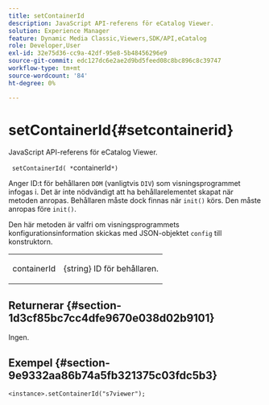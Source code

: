 ```yaml
---
title: setContainerId
description: JavaScript API-referens för eCatalog Viewer.
solution: Experience Manager
feature: Dynamic Media Classic,Viewers,SDK/API,eCatalog
role: Developer,User
exl-id: 32e75d36-cc9a-42df-95e8-5b48456296e9
source-git-commit: edc127dc6e2ae2d9bd5feed08c8bc896c8c39747
workflow-type: tm+mt
source-wordcount: '84'
ht-degree: 0%

---
```


# setContainerId{#setcontainerid}

JavaScript API-referens för eCatalog Viewer.

` setContainerId( *`containerId`*)`

Anger ID:t för behållaren `DOM` (vanligtvis `DIV`) som visningsprogrammet infogas i. Det är inte nödvändigt att ha behållarelementet skapat när metoden anropas. Behållaren måste dock finnas när `init()` körs. Den måste anropas före `init()`.

Den här metoden är valfri om visningsprogrammets konfigurationsinformation skickas med JSON-objektet `config` till konstruktorn.

<table id="table_896DFF34A68A403DB93A6D597461A573"> 
 <tbody> 
  <tr> 
   <td colname="col1"> <p> <span class="codeph"> <span class="varname"> containerId </span> </span> </p> </td> 
   <td colname="col2"> <p> <span class="codeph"> {string} </span> ID för behållaren. </p> </td> 
  </tr> 
 </tbody> 
</table>

## Returnerar {#section-1d3cf85bc7cc4dfe9670e038d02b9101}

Ingen.

## Exempel {#section-9e9332aa86b74a5fb321375c03fdc5b3}

```
<instance>.setContainerId("s7viewer");
```
